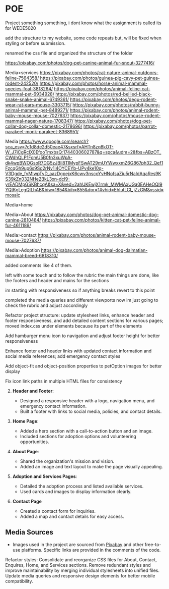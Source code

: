 # POE
Project something something, i dont know what the assignment is called its for WEDE5020


add the structure to my website, some code repeats but, will be fixed when styling or before submission.

renamed the css file and organized the structure of the folder 

https://pixabay.com/photos/dog-pet-canine-animal-fur-snout-3277416/

Media>services
https://pixabay.com/photos/cat-nature-animal-outdoors-feline-7564358/
https://pixabay.com/photos/guinea-pig-cavy-pet-guinea-rodent-242520/
https://pixabay.com/photos/horse-animal-mammal-species-foal-3818264/
https://pixabay.com/photos/animal-feline-cat-mammal-pet-6934928/
https://pixabay.com/photos/red-bellied-black-snake-snake-animal-6749361/
https://pixabay.com/photos/degu-rodent-wear-rat-ears-mouse-3303715/
https://pixabay.com/photos/rabbit-bunny-animal-mammal-pet-8489271/
https://pixabay.com/photos/animal-rodent-baby-mouse-mouse-7027637/
https://pixabay.com/photos/mouse-rodent-mammal-nager-nature-1708347/
https://pixabay.com/photos/dog-pet-collar-dog-collar-domestic-2178696/
https://pixabay.com/photos/parrot-parakeet-monk-parakeet-8368951/


Media
https://www.google.com/search?sca_esv=7c1d8de2d50eae47&sxsrf=AHTn8zq8kOT-W_J7jCgRclX0EfooTmxbsQ:1744030602787&q=spca&udm=2&fbs=ABzOT_CWdhQLP1FcmU5B0fn3xuWpA-dk4wpBWOGsoR7DG5zJBll8TlMypFSwAT29mUYWwxxmZ6G867ph32_Qef1FzcqGh9up6s9Sd2rNv1i4OYCEYb-UPv4ke10q-V3Dgde_fvMIwpTvD_aazDgpejxK6cwv3nscoYvHNofsaZiu5rNaIdAqaRes9KS39kZn032NHe2BkL3xn-dcI9-yrEADMpGSKBhcqA&sa=X&ved=2ahUKEwjX1rmk_MWMAxUGa0EAHeOQI9YQtKgLegQILhAB&biw=1854&bih=855&dpr=1#vhid=EhIutLCI_jZzGM&vssid=mosaic


Media>home 


Media>About
https://pixabay.com/photos/dog-pet-animal-domestic-dog-canine-2810484/
https://pixabay.com/photos/kitten-cat-pet-feline-animal-fur-4611189/

Media>contact
https://pixabay.com/photos/animal-rodent-baby-mouse-mouse-7027637/


Media>Adoption
https://pixabay.com/photos/animal-dog-dalmatian-mammal-breed-6818310/


added comments like 4 of them.

left with some touch and to follow the rubric the main things are done, like the footers and header and mains for the sections

im starting with responsiveness so if anything breaks revert to this point

completed the media queries and different  viewports now im just going to check the rubric and adjust accordingly

Refactor project structure: update stylesheet links, enhance header and footer responsiveness, and add detailed content sections for various pages;  moved index.css under elements because its part of the elements

Add hamburger menu icon to navigation and adjust footer height for better responsiveness

Enhance footer and header links with updated contact information and social media references; add emergency contact styles 

Add object-fit and object-position properties to petOption images for better display

Fix icon link paths in multiple HTML files for consistency

2. **Header and Footer**:
   - Designed a responsive header with a logo, navigation menu, and emergency contact information.
   - Built a footer with links to social media, policies, and contact details.

3. **Home Page**:
   - Added a hero section with a call-to-action button and an image.
   - Included sections for adoption options and volunteering opportunities.

4. **About Page**:
   - Shared the organization's mission and vision.
   - Added an image and text layout to make the page visually appealing.

5. **Adoption and Services Pages**:
   - Detailed the adoption process and listed available services.
   - Used cards and images to display information clearly.

6. **Contact Page**
   - Created a contact form for inquiries.
   - Added a map and contact details for easy access.

## Media Sources
- Images used in the project are sourced from [Pixabay](https://pixabay.com/) and other free-to-use platforms. Specific links are provided in the comments of the code.

Refactor styles: Consolidate and reorganize CSS files for About, Contact, Enquires, Home, and Services sections. Remove redundant styles and improve maintainability by merging individual stylesheets into unified files. Update media queries and responsive design elements for better mobile compatibility.